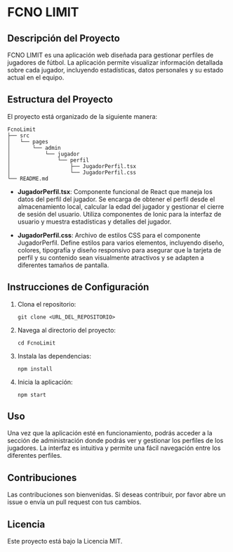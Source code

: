 # FCNO LIMIT

## Descripción del Proyecto
FCNO LIMIT es una aplicación web diseñada para gestionar perfiles de jugadores de fútbol. La aplicación permite visualizar información detallada sobre cada jugador, incluyendo estadísticas, datos personales y su estado actual en el equipo.

## Estructura del Proyecto
El proyecto está organizado de la siguiente manera:

```
FcnoLimit
├── src
│   └── pages
│       └── admin
│           └── jugador
│               └── perfil
│                   ├── JugadorPerfil.tsx
│                   └── JugadorPerfil.css
└── README.md
```

- **JugadorPerfil.tsx**: Componente funcional de React que maneja los datos del perfil del jugador. Se encarga de obtener el perfil desde el almacenamiento local, calcular la edad del jugador y gestionar el cierre de sesión del usuario. Utiliza componentes de Ionic para la interfaz de usuario y muestra estadísticas y detalles del jugador.
  
- **JugadorPerfil.css**: Archivo de estilos CSS para el componente JugadorPerfil. Define estilos para varios elementos, incluyendo diseño, colores, tipografía y diseño responsivo para asegurar que la tarjeta de perfil y su contenido sean visualmente atractivos y se adapten a diferentes tamaños de pantalla.

## Instrucciones de Configuración
1. Clona el repositorio:
   ```
   git clone <URL_DEL_REPOSITORIO>
   ```
2. Navega al directorio del proyecto:
   ```
   cd FcnoLimit
   ```
3. Instala las dependencias:
   ```
   npm install
   ```
4. Inicia la aplicación:
   ```
   npm start
   ```

## Uso
Una vez que la aplicación esté en funcionamiento, podrás acceder a la sección de administración donde podrás ver y gestionar los perfiles de los jugadores. La interfaz es intuitiva y permite una fácil navegación entre los diferentes perfiles.

## Contribuciones
Las contribuciones son bienvenidas. Si deseas contribuir, por favor abre un issue o envía un pull request con tus cambios.

## Licencia
Este proyecto está bajo la Licencia MIT.